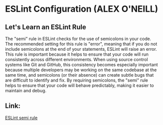 # ESLint Configuration (ALEX O'NEILL)
## Let's Learn an ESLint Rule

The "semi" rule in ESLint checks for the use of semicolons in your code. The recommended setting for this rule is "error", meaning that if you do not include semicolons at the end of your statements, ESLint will raise an error. This rule is important because it helps to ensure that your code will run consistently across different environments. When using source control systems like Git and GitHub, this consistency becomes especially important because multiple developers may be working on the same codebase at the same time, and semicolons (or their absence) can create subtle bugs that are difficult to identify and fix. By requiring semicolons, the "semi" rule helps to ensure that your code will behave predictably, making it easier to maintain and debug.

## Link:

[ESLint semi rule](https://eslint.org/docs/rules/semi)
